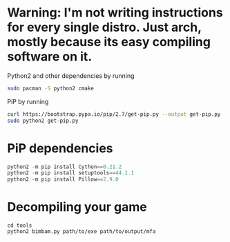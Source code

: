 # Warning: I'm not writing instructions for every single distro. Just arch, mostly because its easy compiling software on it. 

Python2 and other dependencies by running

```sh
sudo pacman -S python2 cmake
```

PiP by running

```sh
curl https://bootstrap.pypa.io/pip/2.7/get-pip.py --output get-pip.py
sudo python2 get-pip.py
```

# PiP dependencies

```py
python2 -m pip install Cython==0.21.2
python2 -m pip install setuptools==44.1.1
python2 -m pip install Pillow==2.9.0
```

# Decompiling your game

```
cd tools
python2 bimbam.py path/to/exe path/to/output/mfa
```
